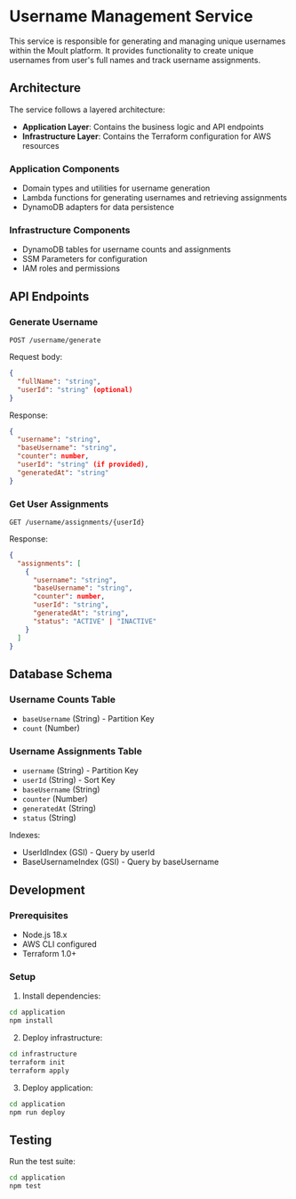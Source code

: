 # Username Management Service

This service is responsible for generating and managing unique usernames within the Moult platform. It provides functionality to create unique usernames from user's full names and track username assignments.

## Architecture

The service follows a layered architecture:

- **Application Layer**: Contains the business logic and API endpoints
- **Infrastructure Layer**: Contains the Terraform configuration for AWS resources

### Application Components

- Domain types and utilities for username generation
- Lambda functions for generating usernames and retrieving assignments
- DynamoDB adapters for data persistence

### Infrastructure Components

- DynamoDB tables for username counts and assignments
- SSM Parameters for configuration
- IAM roles and permissions

## API Endpoints

### Generate Username

```http
POST /username/generate
```

Request body:
```json
{
  "fullName": "string",
  "userId": "string" (optional)
}
```

Response:
```json
{
  "username": "string",
  "baseUsername": "string",
  "counter": number,
  "userId": "string" (if provided),
  "generatedAt": "string"
}
```

### Get User Assignments

```http
GET /username/assignments/{userId}
```

Response:
```json
{
  "assignments": [
    {
      "username": "string",
      "baseUsername": "string",
      "counter": number,
      "userId": "string",
      "generatedAt": "string",
      "status": "ACTIVE" | "INACTIVE"
    }
  ]
}
```

## Database Schema

### Username Counts Table

- `baseUsername` (String) - Partition Key
- `count` (Number)

### Username Assignments Table

- `username` (String) - Partition Key
- `userId` (String) - Sort Key
- `baseUsername` (String)
- `counter` (Number)
- `generatedAt` (String)
- `status` (String)

Indexes:
- UserIdIndex (GSI) - Query by userId
- BaseUsernameIndex (GSI) - Query by baseUsername

## Development

### Prerequisites

- Node.js 18.x
- AWS CLI configured
- Terraform 1.0+

### Setup

1. Install dependencies:
```bash
cd application
npm install
```

2. Deploy infrastructure:
```bash
cd infrastructure
terraform init
terraform apply
```

3. Deploy application:
```bash
cd application
npm run deploy
```

## Testing

Run the test suite:
```bash
cd application
npm test
``` 